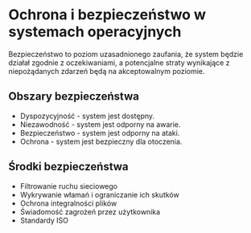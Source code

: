 # Ochrona i bezpieczeństwo w systemach operacyjnych

Bezpieczeństwo to poziom uzasadnionego zaufania, że system będzie działał zgodnie z oczekiwaniami, a potencjalne straty wynikające z niepożądanych zdarzeń będą na akceptowalnym poziomie.

## Obszary bezpieczeństwa

- Dyspozycyjność - system jest dostępny.
- Niezawodność - system jest odporny na awarie.
- Bezpieczeństwo - system jest odporny na ataki.
- Ochrona - system jest bezpieczny dla otoczenia.

## Środki bezpieczeństwa

- Filtrowanie ruchu sieciowego
- Wykrywanie włamań i ograniczanie ich skutków
- Ochrona integralności plików
- Świadomość zagrożeń przez użytkownika
- Standardy ISO
